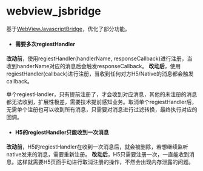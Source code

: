 # webview_jsbridge
基于[WebViewJavascriptBridge](https://github.com/marcuswestin/WebViewJavascriptBridge)，优化了部分功能。

- #### 需要多次regiestHandler
**改动前**，使用regiestHandler(handlerName, responseCallback)进行注册，当收到handerName对应的消息后会触发responseCallback。
**改动后**，使用regiestHandler(callback)进行注册，当收到任何对方H5/Native的消息都会触发callback。

单个regiestHandler，只有提前注册了，才会收到对应消息，其他的未注册的消息都无法收到，扩展性极差，需要技术提前感知业务。取消单个regiestHandler后，无需单个注册也可以收到所有消息，只需要对消息进行过滤转换，最终执行对应的回调。

- #### H5的regiestHandler只能收到一次消息
**改动前**，H5的regiestHandler在收到一次消息后，就会被删除，若想继续监听native发来的消息，需要重新注册。
**改动后**，H5只需要注册一次，一直能收到消息。这样就需要H5页面手动进行取消注册的操作，不然会出现内存泄露的问题。

